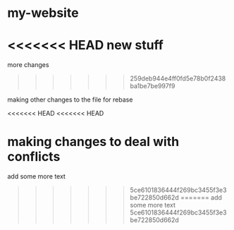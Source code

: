 # my-website

<<<<<<< HEAD
new stuff
=======
more changes
>>>>>>> 259deb944e4ff0fd5e78b0f2438ba1be7be997f9

making other changes to the file for rebase

<<<<<<< HEAD
<<<<<<< HEAD

making changes to deal with conflicts
=======
add some more text
>>>>>>> 5ce6101836444f269bc3455f3e3be722850d662d
=======
add some more text
>>>>>>> 5ce6101836444f269bc3455f3e3be722850d662d
